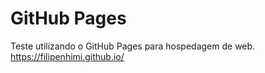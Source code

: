 # GitHub Pages
Teste utilizando o GitHub Pages para hospedagem de web.
https://filipenhimi.github.io/
